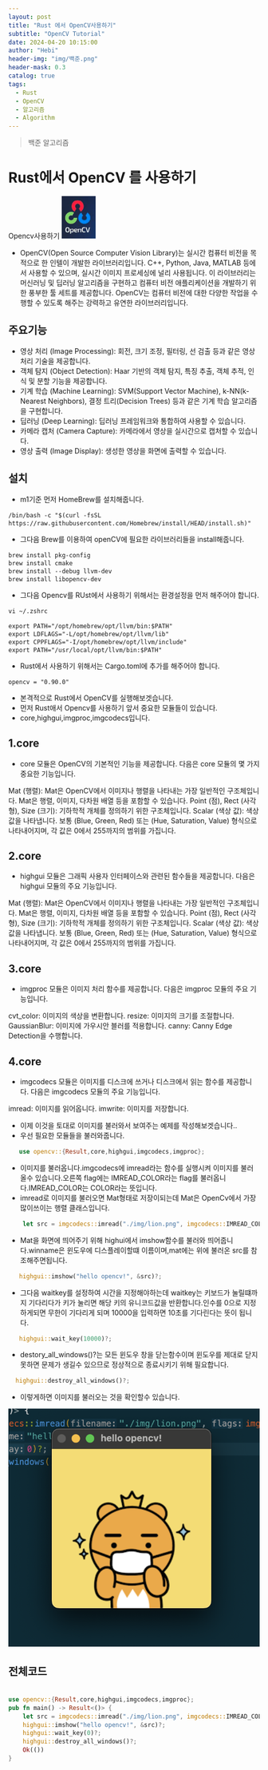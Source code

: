 ```yaml
---
layout: post
title: "Rust 에서 OpenCV사용하기"
subtitle: "OpenCV Tutorial"
date: 2024-04-20 10:15:00
author: "Hebi"
header-img: "img/백준.png"
header-mask: 0.3
catalog: true
tags:
  - Rust
  - OpenCV
  - 알고리즘
  - Algorithm
---
```


> 백준 알고리즘

# Rust에서 OpenCV 를 사용하기

Opencv사용하기
![open_cv](../img/OpenCV.png)

- OpenCV(Open Source Computer Vision Library)는 실시간 컴퓨터 비전을 목적으로 한 인텔이 개발한 라이브러리입니다. C++, Python, Java, MATLAB 등에서 사용할 수 있으며, 실시간 이미지 프로세싱에 널리 사용됩니다. 이 라이브러리는 머신러닝 및 딥러닝 알고리즘을 구현하고 컴퓨터 비전 애플리케이션을 개발하기 위한 풍부한 툴 세트를 제공합니다. OpenCV는 컴퓨터 비전에 대한 다양한 작업을 수행할 수 있도록 해주는 강력하고 유연한 라이브러리입니다.
## 주요기능


- 영상 처리 (Image Processing): 회전, 크기 조정, 필터링, 선 검출 등과 같은 영상 처리 기술을 제공합니다.
- 객체 탐지 (Object Detection): Haar 기반의 객체 탐지, 특징 추출, 객체 추적, 인식 및 분할 기능을 제공합니다.
- 기계 학습 (Machine Learning): SVM(Support Vector Machine), k-NN(k-Nearest Neighbors), 결정 트리(Decision Trees) 등과 같은 기계 학습 알고리즘을 구현합니다.
- 딥러닝 (Deep Learning): 딥러닝 프레임워크와 통합하여 사용할 수 있습니다.
- 카메라 캡처 (Camera Capture): 카메라에서 영상을 실시간으로 캡처할 수 있습니다.
- 영상 출력 (Image Display): 생성한 영상을 화면에 출력할 수 있습니다.

## 설치

- m1기준 먼저 HomeBrew를 설치해줍니다.
```
/bin/bash -c "$(curl -fsSL https://raw.githubusercontent.com/Homebrew/install/HEAD/install.sh)"
```
- 그다음 Brew를 이용하여 openCV에 필요한 라이브러리들을 install해줍니다.
```
brew install pkg-config
brew install cmake
brew install --debug llvm-dev
brew install libopencv-dev
```
- 그다음 Opencv를 RUst에서 사용하기 위해서는 환경설정을 먼저 해주어야 합니다.

```
vi ~/.zshrc
```
```
export PATH="/opt/homebrew/opt/llvm/bin:$PATH"
export LDFLAGS="-L/opt/homebrew/opt/llvm/lib"
export CPPFLAGS="-I/opt/homebrew/opt/llvm/include"
export PATH="/usr/local/opt/llvm/bin:$PATH"

```
- Rust에서 사용하기 위해서는 Cargo.toml에 추가를 해주어야 합니다.
```
opencv = "0.90.0"
```

- 본격적으로 Rust에서 OpenCV를 실행해보겟습니다.
- 먼저 Rust애서 Opencv를 사용하기 앞서 중요한 모듈들이 있습니다.
- core,highgui,imgproc,imgcodecs입니다.
## 1.core
- core 모듈은 OpenCV의 기본적인 기능을 제공합니다. 다음은 core 모듈의 몇 가지 중요한 기능입니다.

Mat (행렬): Mat은 OpenCV에서 이미지나 행렬을 나타내는 가장 일반적인 구조체입니다. Mat은 행렬, 이미지, 다차원 배열 등을 포함할 수 있습니다.
Point (점), Rect (사각형), Size (크기): 기하학적 개체를 정의하기 위한 구조체입니다.
Scalar (색상 값): 색상 값을 나타냅니다. 보통 (Blue, Green, Red) 또는 (Hue, Saturation, Value) 형식으로 나타내어지며, 각 값은 0에서 255까지의 범위를 가집니다.
## 2.core
- highgui 모듈은 그래픽 사용자 인터페이스와 관련된 함수들을 제공합니다. 다음은 highgui 모듈의 주요 기능입니다.

Mat (행렬): Mat은 OpenCV에서 이미지나 행렬을 나타내는 가장 일반적인 구조체입니다. Mat은 행렬, 이미지, 다차원 배열 등을 포함할 수 있습니다.
Point (점), Rect (사각형), Size (크기): 기하학적 개체를 정의하기 위한 구조체입니다.
Scalar (색상 값): 색상 값을 나타냅니다. 보통 (Blue, Green, Red) 또는 (Hue, Saturation, Value) 형식으로 나타내어지며, 각 값은 0에서 255까지의 범위를 가집니다.
## 3.core
- imgproc 모듈은 이미지 처리 함수를 제공합니다. 다음은 imgproc 모듈의 주요 기능입니다.


cvt_color: 이미지의 색상을 변환합니다.
resize: 이미지의 크기를 조절합니다.
GaussianBlur: 이미지에 가우시안 블러를 적용합니다.
canny: Canny Edge Detection을 수행합니다.
## 4.core
- imgcodecs 모듈은 이미지를 디스크에 쓰거나 디스크에서 읽는 함수를 제공합니다. 다음은 imgcodecs 모듈의 주요 기능입니다.

imread: 이미지를 읽어옵니다.
imwrite: 이미지를 저장합니다.

- 이제 이것을 토대로 이미지를 불러와서 보여주는 예제를 작성해보겟습니다..
- 우선 필요한 모듈들을 불러와줍니다.
```rs
   use opencv::{Result,core,highgui,imgcodecs,imgproc};

```
- 이미지를 불러옵니다.imgcodecs에 imread라는 함수를 실행시켜 이미지를 불러올수 있습니다.오른쪽 flag에는 IMREAD_COLOR라는 flag를 불러옵니다.IMREAD_COLOR는 COLOR라는 뜻입니다.
- imread로 이미지를 불러오면 Mat형태로 저장이되는데 Mat은 OpenCv에서 가장 많이쓰이는 행렬 클래스입니다.
```rust
    let src = imgcodecs::imread("./img/lion.png", imgcodecs::IMREAD_COLOR)?;
```
- Mat을 화면에 띄어주기 위해 highui에서 imshow함수를 불러와 띄어줍니다.winname은 윈도우에 디스플레이할떄 이름이며,mat에는 위에 불러온 src를 참조해주면됩니다.
```rust
   highgui::imshow("hello opencv!", &src)?;
```
- 그다음 waitkey를 설정하여 시간을 지정해야하는데 waitkey는 키보드가 눌릴떄까지 기다리다가 키가 눌리면 해당 키의 유니코드값을 반환합니다.인수를 0으로 지정하게되면 무한이 기다리게 되며 10000을 입력하면 10초를 기다린다는 뜻이 됩니다.
```rust
   highgui::wait_key(10000)?;
```
- destory_all_windows()?는 모든 윈도우 창을 닫는함수이며 윈도우를 제대로 닫지 못하면 문제가 생길수 있으므로 정상적으로 종료시키기 위해 필요합니다.
```rust
  highgui::destroy_all_windows()?;

```

- 이렇게하면 이미지를 불러오는 것을 확인할수 있습니다.

![lion_result](../img/lion_result.png)

## 전체코드

```rust

use opencv::{Result,core,highgui,imgcodecs,imgproc};
pub fn main() -> Result<()> {
    let src = imgcodecs::imread("./img/lion.png", imgcodecs::IMREAD_COLOR)?;
    highgui::imshow("hello opencv!", &src)?;
    highgui::wait_key(0)?;
    highgui::destroy_all_windows()?;
    Ok(())
}
```